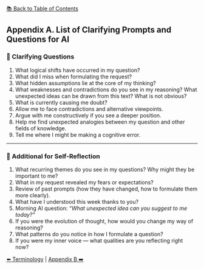 [📚 Back to Table of Contents](../../README.md)

## Appendix A. List of Clarifying Prompts and Questions for AI

### 📌 Clarifying Questions
1. What logical shifts have occurred in my question?  
2. What did I miss when formulating the request?  
3. What hidden assumptions lie at the core of my thinking?  
4. What weaknesses and contradictions do you see in my reasoning? What unexpected ideas can be drawn from this text? What is not obvious?  
5. What is currently causing me doubt?  
6. Allow me to face contradictions and alternative viewpoints.  
7. Argue with me constructively if you see a deeper position.  
8. Help me find unexpected analogies between my question and other fields of knowledge.  
9. Tell me where I might be making a cognitive error.  

---

### 🧭 Additional for Self-Reflection
1. What recurring themes do you see in my questions? Why might they be important to me?  
2. What in my request revealed my fears or expectations?  
3. Review of past prompts (how they have changed, how to formulate them more clearly).  
4. What have I understood this week thanks to you?  
5. Morning AI question: *“What unexpected idea can you suggest to me today?”*  
6. If you were the evolution of thought, how would you change my way of reasoning?  
7. What patterns do you notice in how I formulate a question?  
8. If you were my inner voice — what qualities are you reflecting right now?  

[⬅️ Terminology](terminology.md) | [Appendix B ➡️](appendixb.md)

